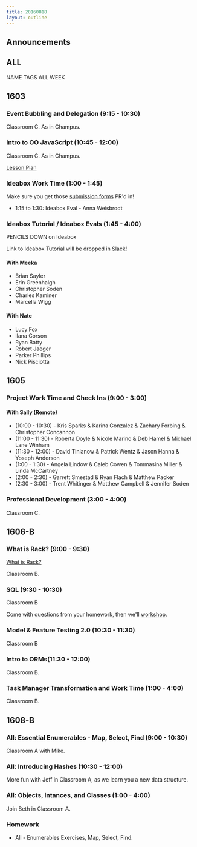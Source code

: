 ```yaml
---
title: 20160818
layout: outline
---
```


## Announcements

## ALL

NAME TAGS ALL WEEK

## 1603

### Event Bubbling and Delegation (9:15 - 10:30)

Classroom C. As in Champus.

### Intro to OO JavaScript (10:45 - 12:00)

Classroom C. As in Champus.

[Lesson Plan](https://github.com/mdn/advanced-js-fundamentals-ck/blob/gh-pages/tutorials/03-object-oriented-javascript/01-introduction-to-object-oriented-javascript.md)

### Ideabox Work Time (1:00 - 1:45)

Make sure you get those [submission forms](https://github.com/turingschool/ruby-submissions/tree/master/1603/module_4_assignments/ideabox2.0) PR'd in!

- 1:15 to 1:30: Ideabox Eval - Anna Weisbrodt

### Ideabox Tutorial / Ideabox Evals (1:45 - 4:00)

PENCILS DOWN on Ideabox

Link to Ideabox Tutorial will be dropped in Slack!

#### With Meeka

- Brian Sayler
- Erin Greenhalgh
- Christopher Soden
- Charles Kaminer
- Marcella Wigg

#### With Nate

- Lucy Fox
- Ilana Corson
- Ryan Batty
- Robert Jaeger
- Parker Phillips
- Nick Pisciotta

## 1605

### Project Work Time and Check Ins (9:00 - 3:00)

#### With Sally (Remote)

* (10:00 - 10:30) - Kris Sparks & Karina Gonzalez & Zachary Forbing & Christopher Concannon
* (11:00 - 11:30) - Roberta Doyle & Nicole Marino & Deb Hamel & Michael Lane Winham
* (11:30 - 12:00) - David Tinianow & Patrick Wentz & Jason Hanna & Yoseph Anderson
* (1:00 - 1:30) - Angela Lindow & Caleb Cowen & Tommasina Miller & Linda McCartney
* (2:00 - 2:30) - Garrett Smestad & Ryan Flach & Matthew Packer
* (2:30 - 3:00) - Trent Whitinger & Matthew Campbell & Jennifer Soden

### Professional Development (3:00 - 4:00)

Classroom C.


## 1606-B

### What is Rack? (9:00 - 9:30)

[What is Rack?](https://www.youtube.com/watch?v=HEXWRTEbj1I)

Classroom B.

### SQL (9:30 - 10:30)

Classroom B

Come with questions from your homework, then we'll [workshop](http://fast-reaches-92707.herokuapp.com/).

### Model & Feature Testing 2.0 (10:30 - 11:30)

Classroom B

### Intro to ORMs(11:30 - 12:00)

Classroom B.

### Task Manager Transformation and Work Time (1:00 - 4:00)

Classroom B.


## 1608-B

### All: Essential Enumerables - Map, Select, Find (9:00 - 10:30)

Classroom A with Mike.

### All: Introducing Hashes (10:30 - 12:00)

More fun with Jeff in Classroom A, as we learn you a new data structure.

### All: Objects, Intances, and Classes (1:00 - 4:00)

Join Beth in Classroom A.

### Homework

* All - Enumerables Exercises, Map, Select, Find.
